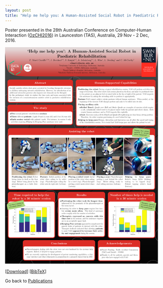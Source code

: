 ```yaml
---
layout: post
title: "Help me help you: A Human-Assisted Social Robot in Paediatric Rehabilitation"
---
```


Poster presented in the 28th Australian Conference on Computer-Human Interaction ([OzCHI2016](http://www.ozchi.org/ozchi2016/)) in Launceston (TAS), Australia, 29 Nov - 2 Dec, 2016.

![OzCHI2016](OzCHI2016-poster.png)

[[Download](https://github.com/FelipMarti/Swinburne-poster-LaTeX-template/raw/master/examples/OzCHI2016.pdf)]
[[BibTeX](/pub/bib/marti2016help_bib)]

Go back to [Publications](/pub.html)

